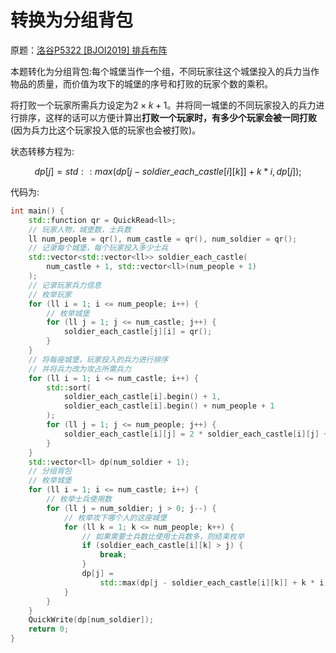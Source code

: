 # 转换为分组背包

[//]: # (UTF-8)

原题：[洛谷P5322 [BJOI2019] 排兵布阵](https://www.luogu.com.cn/problem/P5322)

本题转化为分组背包:每个城堡当作一个组，不同玩家往这个城堡投入的兵力当作物品的质量，而价值为攻下的城堡的序号和打败的玩家个数的乘积。

将打败一个玩家所需兵力设定为$2\times k + 1$。并将同一城堡的不同玩家投入的兵力进行排序，这样的话可以方便计算出**打败一个玩家时，有多少个玩家会被一同打败**(因为兵力比这个玩家投入低的玩家也会被打败)。

状态转移方程为:

$$
dp[j] =
    std::max(dp[j - soldier\_each\_castle[i][k]] + k * i, dp[j]);
$$

代码为:

```c++
int main() {
    std::function qr = QuickRead<ll>;
    // 玩家人物，城堡数，士兵数
    ll num_people = qr(), num_castle = qr(), num_soldier = qr();
    // 记录每个城堡，每个玩家投入多少士兵
    std::vector<std::vector<ll>> soldier_each_castle(
        num_castle + 1, std::vector<ll>(num_people + 1)
    );
    // 记录玩家兵力信息
    // 枚举玩家
    for (ll i = 1; i <= num_people; i++) {
        // 枚举城堡
        for (ll j = 1; j <= num_castle; j++) {
            soldier_each_castle[j][i] = qr();
        }
    }
    // 将每座城堡，玩家投入的兵力进行排序
    // 并将兵力改为攻占所需兵力
    for (ll i = 1; i <= num_castle; i++) {
        std::sort(
            soldier_each_castle[i].begin() + 1,
            soldier_each_castle[i].begin() + num_people + 1
        );
        for (ll j = 1; j <= num_people; j++) {
            soldier_each_castle[i][j] = 2 * soldier_each_castle[i][j] + 1;
        }
    }
    std::vector<ll> dp(num_soldier + 1);
    // 分组背包
    // 枚举城堡
    for (ll i = 1; i <= num_castle; i++) {
        // 枚举士兵使用数
        for (ll j = num_soldier; j > 0; j--) {
            // 枚举攻下哪个人的这座城堡
            for (ll k = 1; k <= num_people; k++) {
                // 如果需要士兵数比使用士兵数多，则结束枚举
                if (soldier_each_castle[i][k] > j) {
                    break;
                }
                dp[j] =
                    std::max(dp[j - soldier_each_castle[i][k]] + k * i, dp[j]);
            }
        }
    }
    QuickWrite(dp[num_soldier]);
    return 0;
}
```

